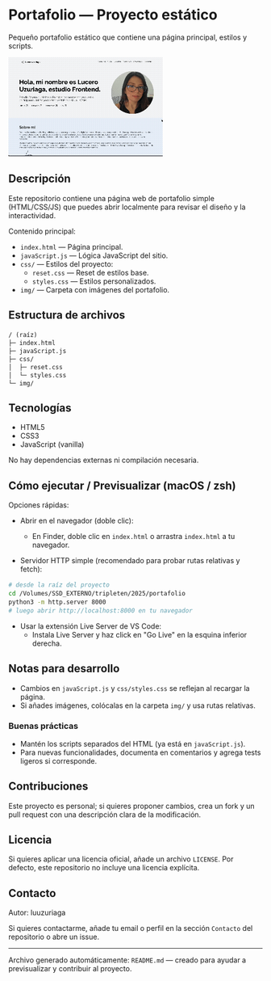 # Portafolio — Proyecto estático

Pequeño portafolio estático que contiene una página principal, estilos y scripts.

![Vista previa del proyecto](./img/demo.gif)

## Descripción

Este repositorio contiene una página web de portafolio simple (HTML/CSS/JS) que puedes abrir localmente para revisar el diseño y la interactividad.

Contenido principal:
- `index.html` — Página principal.
- `javaScript.js` — Lógica JavaScript del sitio.
- `css/` — Estilos del proyecto:
  - `reset.css` — Reset de estilos base.
  - `styles.css` — Estilos personalizados.
- `img/` — Carpeta con imágenes del portafolio.

## Estructura de archivos

```
/ (raíz)
├─ index.html
├─ javaScript.js
├─ css/
│  ├─ reset.css
│  └─ styles.css
└─ img/
```

## Tecnologías

- HTML5
- CSS3
- JavaScript (vanilla)

No hay dependencias externas ni compilación necesaria.

## Cómo ejecutar / Previsualizar (macOS / zsh)

Opciones rápidas:

- Abrir en el navegador (doble clic):
  - En Finder, doble clic en `index.html` o arrastra `index.html` a tu navegador.

- Servidor HTTP simple (recomendado para probar rutas relativas y fetch):

```zsh
# desde la raíz del proyecto
cd /Volumes/SSD_EXTERNO/tripleten/2025/portafolio
python3 -m http.server 8000
# luego abrir http://localhost:8000 en tu navegador
```

- Usar la extensión Live Server de VS Code:
  - Instala Live Server y haz click en "Go Live" en la esquina inferior derecha.

## Notas para desarrollo

- Cambios en `javaScript.js` y `css/styles.css` se reflejan al recargar la página.
- Si añades imágenes, colócalas en la carpeta `img/` y usa rutas relativas.

### Buenas prácticas
- Mantén los scripts separados del HTML (ya está en `javaScript.js`).
- Para nuevas funcionalidades, documenta en comentarios y agrega tests ligeros si corresponde.

## Contribuciones

Este proyecto es personal; si quieres proponer cambios, crea un fork y un pull request con una descripción clara de la modificación.

## Licencia

Si quieres aplicar una licencia oficial, añade un archivo `LICENSE`. Por defecto, este repositorio no incluye una licencia explícita.

## Contacto

Autor: luuzuriaga

Si quieres contactarme, añade tu email o perfil en la sección `Contacto` del repositorio o abre un issue.

---

Archivo generado automáticamente: `README.md` — creado para ayudar a previsualizar y contribuir al proyecto.

